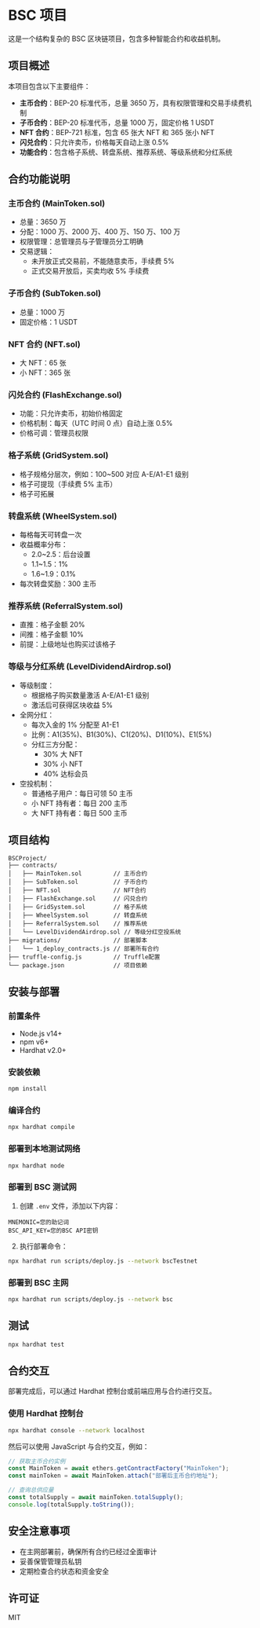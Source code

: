 # BSC 项目

这是一个结构复杂的 BSC 区块链项目，包含多种智能合约和收益机制。

## 项目概述

本项目包含以下主要组件：

- **主币合约**：BEP-20 标准代币，总量 3650 万，具有权限管理和交易手续费机制
- **子币合约**：BEP-20 标准代币，总量 1000 万，固定价格 1 USDT
- **NFT 合约**：BEP-721 标准，包含 65 张大 NFT 和 365 张小 NFT
- **闪兑合约**：只允许卖币，价格每天自动上涨 0.5%
- **功能合约**：包含格子系统、转盘系统、推荐系统、等级系统和分红系统

## 合约功能说明

### 主币合约 (MainToken.sol)

- 总量：3650 万
- 分配：1000 万、2000 万、400 万、150 万、100 万
- 权限管理：总管理员与子管理员分工明确
- 交易逻辑：
  - 未开放正式交易前，不能随意卖币，手续费 5%
  - 正式交易开放后，买卖均收 5% 手续费

### 子币合约 (SubToken.sol)

- 总量：1000 万
- 固定价格：1 USDT

### NFT 合约 (NFT.sol)

- 大 NFT：65 张
- 小 NFT：365 张

### 闪兑合约 (FlashExchange.sol)

- 功能：只允许卖币，初始价格固定
- 价格机制：每天（UTC 时间 0 点）自动上涨 0.5%
- 价格可调：管理员权限

### 格子系统 (GridSystem.sol)

- 格子规格分层次，例如：100~500 对应 A-E/A1-E1 级别
- 格子可提现（手续费 5% 主币）
- 格子可拓展

### 转盘系统 (WheelSystem.sol)

- 每格每天可转盘一次
- 收益概率分布：
  - 2.0~2.5：后台设置
  - 1.1~1.5：1%
  - 1.6~1.9：0.1%
- 每次转盘奖励：300 主币

### 推荐系统 (ReferralSystem.sol)

- 直推：格子金额 20%
- 间推：格子金额 10%
- 前提：上级地址也购买过该格子

### 等级与分红系统 (LevelDividendAirdrop.sol)

- 等级制度：
  - 根据格子购买数量激活 A-E/A1-E1 级别
  - 激活后可获得区块收益 5%
- 全网分红：
  - 每次入金的 1% 分配至 A1-E1
  - 比例：A1(35%)、B1(30%)、C1(20%)、D1(10%)、E1(5%)
  - 分红三方分配：
    - 30% 大 NFT
    - 30% 小 NFT
    - 40% 达标会员
- 空投机制：
  - 普通格子用户：每日可领 50 主币
  - 小 NFT 持有者：每日 200 主币
  - 大 NFT 持有者：每日 500 主币

## 项目结构

```
BSCProject/
├── contracts/
│   ├── MainToken.sol         // 主币合约
│   ├── SubToken.sol          // 子币合约
│   ├── NFT.sol               // NFT合约
│   ├── FlashExchange.sol     // 闪兑合约
│   ├── GridSystem.sol        // 格子系统
│   ├── WheelSystem.sol       // 转盘系统
│   ├── ReferralSystem.sol    // 推荐系统
│   └── LevelDividendAirdrop.sol // 等级分红空投系统
├── migrations/               // 部署脚本
│   └── 1_deploy_contracts.js // 部署所有合约
├── truffle-config.js         // Truffle配置
└── package.json              // 项目依赖
```

## 安装与部署

### 前置条件

- Node.js v14+
- npm v6+
- Hardhat v2.0+

### 安装依赖

```bash
npm install
```

### 编译合约

```bash
npx hardhat compile
```

### 部署到本地测试网络

```bash
npx hardhat node
```

### 部署到 BSC 测试网

1. 创建 `.env` 文件，添加以下内容：

```
MNEMONIC=您的助记词
BSC_API_KEY=您的BSC API密钥
```

2. 执行部署命令：

```bash
npx hardhat run scripts/deploy.js --network bscTestnet
```

### 部署到 BSC 主网

```bash
npx hardhat run scripts/deploy.js --network bsc
```

## 测试

```bash
npx hardhat test
```

## 合约交互

部署完成后，可以通过 Hardhat 控制台或前端应用与合约进行交互。

### 使用 Hardhat 控制台

```bash
npx hardhat console --network localhost
```

然后可以使用 JavaScript 与合约交互，例如：

```javascript
// 获取主币合约实例
const MainToken = await ethers.getContractFactory("MainToken");
const mainToken = await MainToken.attach("部署后主币合约地址");

// 查询总供应量
const totalSupply = await mainToken.totalSupply();
console.log(totalSupply.toString());
```

## 安全注意事项

- 在主网部署前，确保所有合约已经过全面审计
- 妥善保管管理员私钥
- 定期检查合约状态和资金安全

## 许可证

MIT
